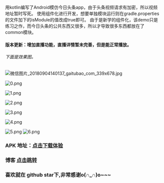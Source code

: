 用kotlin编写了Android模仿今日头条app，由于头条视频请求有加密，所以视频地址暂时写死。
使用组件化进行开发，想要单独模块运行则在gradle.properties的文件加下的isModule的值改成true即可。
由于是新学的组件化，该demo只是练习之作，而今日头条的公共东西又很多，所以才导致很多东西都放在了common模块。
#### 版本更新：增加直播功能，直播详情暂未完善，但是能正常播放。
###### 下面是效果图。

![微信图片_20180904140137_gaitubao_com_339x678.jpg](https://upload-images.jianshu.io/upload_images/6835615-300768945a8984ec.jpg?imageMogr2/auto-orient/strip%7CimageView2/2/w/1240)


![0.png](https://upload-images.jianshu.io/upload_images/6835615-401a1df7ae744a77.png?imageMogr2/auto-orient/strip%7CimageView2/2/w/1240)

![1.png](https://upload-images.jianshu.io/upload_images/6835615-291cf8a92e2cef3b.png?imageMogr2/auto-orient/strip%7CimageView2/2/w/1240)

![2.png](https://upload-images.jianshu.io/upload_images/6835615-813fd7b182f797dd.png?imageMogr2/auto-orient/strip%7CimageView2/2/w/1240)

![3.png](https://upload-images.jianshu.io/upload_images/6835615-fea50e749e88dfe7.png?imageMogr2/auto-orient/strip%7CimageView2/2/w/1240)

![4.png](https://upload-images.jianshu.io/upload_images/6835615-32bfcb9c46cb629d.png?imageMogr2/auto-orient/strip%7CimageView2/2/w/1240)

![5.png](https://upload-images.jianshu.io/upload_images/6835615-de1fdf72c82d8459.png?imageMogr2/auto-orient/strip%7CimageView2/2/w/1240)
![6.png](https://upload-images.jianshu.io/upload_images/6835615-e186df54491d6b6a.png?imageMogr2/auto-orient/strip%7CimageView2/2/w/1240)

### APK 地址：[点击下载体验](https://www.pgyer.com/caYw)
### 博客  [点击跳转](https://www.jianshu.com/p/85307a257ac3)
### 喜欢就在 github star下,非常感谢o(∩_∩)o~~~
